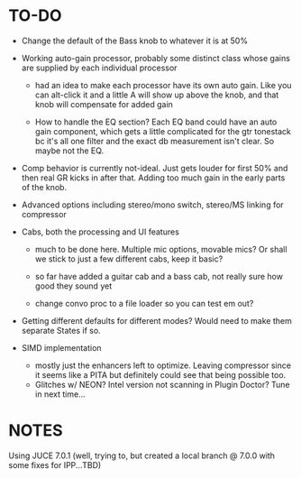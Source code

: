 # TO-DO
- Change the default of the Bass knob to whatever it is at 50%

- Working auto-gain processor, probably some distinct class whose gains are supplied by each individual processor
  
  - had an idea to make each processor have its own auto gain. Like you can alt-click it and a little A will show up above the knob, and that knob will compensate for added gain
  
  - How to handle the EQ section? Each EQ band could have an auto gain component, which gets a little complicated for the gtr tonestack bc it's all one filter and the exact db measurement isn't clear. So maybe not the EQ.

- Comp behavior is currently not-ideal. Just gets louder for first 50% and then real GR kicks in after that. Adding too much gain in the early parts of the knob.

- Advanced options including stereo/mono switch, stereo/MS linking for compressor

- Cabs, both the processing and UI features
  
  - much to be done here. Multiple mic options, movable mics? Or shall we stick to just a few different cabs, keep it basic?
  
  - so far have added a guitar cab and a bass cab, not really sure how good they sound yet
  
  - change convo proc to a file loader so you can test em out?

- Getting different defaults for different modes? Would need to make them separate States if so.

- SIMD implementation
  
  - mostly just the enhancers left to optimize. Leaving compressor since it seems like a PITA but definitely could see that being possible too.
  - Glitches w/ NEON? Intel version not scanning in Plugin Doctor? Tune in next time...

# NOTES

Using JUCE 7.0.1 (well, trying to, but created a local branch @ 7.0.0 with some fixes for IPP...TBD)